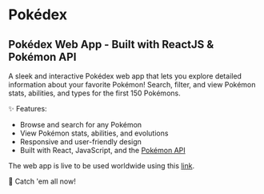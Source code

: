 # Pokédex
## Pokédex Web App - Built with ReactJS & Pokémon API

 A sleek and interactive Pokédex web app that lets you explore detailed information about your favorite Pokémon! Search, filter, and view Pokémon stats, abilities, and types for the first 150 Pokémons.

✨ Features:
- Browse and search for any Pokémon
- View Pokémon stats, abilities, and evolutions
- Responsive and user-friendly design
- Built with React, JavaScript, and the [Pokémon API](https://pokeapi.co/)

The web app is live to be used worldwide using this [link](https://pokedexbyerfan.netlify.app/).

🚀 Catch 'em all now! 
